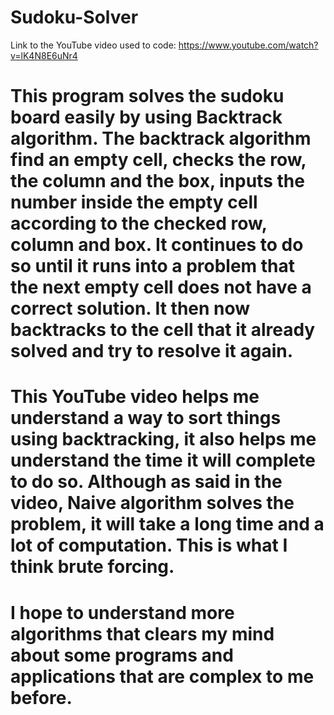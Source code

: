 # Sudoku-Solver
Link to the YouTube video used to code: https://www.youtube.com/watch?v=lK4N8E6uNr4
# This program solves the sudoku board easily by using Backtrack algorithm. The backtrack algorithm find an empty cell, checks the row, the column and the box, inputs the number inside the empty cell according to the checked row, column and box. It continues to do so until it runs into a problem that the next empty cell does not have a correct solution. It then now backtracks to the cell that it already solved and try to resolve it again.
# This YouTube video helps me understand a way to sort things using backtracking, it also helps me understand the time it will complete to do so. Although as said in the video, Naive algorithm solves the problem, it will take a long time and a lot of computation. This is what I think brute forcing.
# I hope to understand more algorithms that clears my mind about some programs and applications that are complex to me before.
